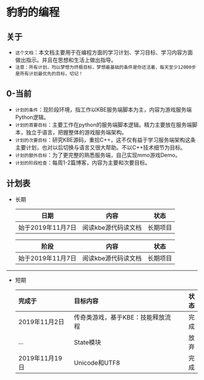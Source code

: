 # 豹豹的编程

## 关于

* `这个文档`：本文档主要用于在编程方面的学习计划、学习目标、学习内容方面做出指示。并且在思想和生活上做出指导。
* `注意：所有计划，均以梦想为终极目标，梦想最基础的条件是你还活着，每天至少12000步是所有计划最优先的目标，切记！`

## 0-当前

* `计划的条件`：现阶段环境，指工作以KBE服务端脚本为主，内容为游戏服务端Python逻辑。
* `计划的首要目标`：主要工作在python的服务端脚本逻辑。精力主要放在服务端脚本，独立于语言，把握整体的游戏服务端架构。
* `计划的次要目标`：研究KBE源码，重拾C++，这不仅有益于学习服务端架构这条主要计划，也对以后切换与语言又很大帮助。不以C++技术细节为目标。
* `计划的额外目标`：为了更完整的熟悉服务端，自己实现mmo游戏Demo。
* `计划的阶段检查`：每周1-2篇博客，内容为主要和次要目标。

## 计划表

* 长期

    |日期|内容|状态|
    |:---:|:---:|:---:|
    |始于2019年11月7日|阅读kbe源代码读文档|长期项目|

    |阶段|内容|状态|
    |:---:|:---:|:---:|
    |始于2019年11月7日|阅读kbe源代码读文档|长期项目|

-------

* 短期

    |完成于|目标内容|状态|
    |:---|:---|---:|
    |2019年11月2日|传奇类游戏，基于KBE：技能释放流程|完成|
    |...|State模块|放弃|
    |2019年11月19日|Unicode和UTF8|完成|
